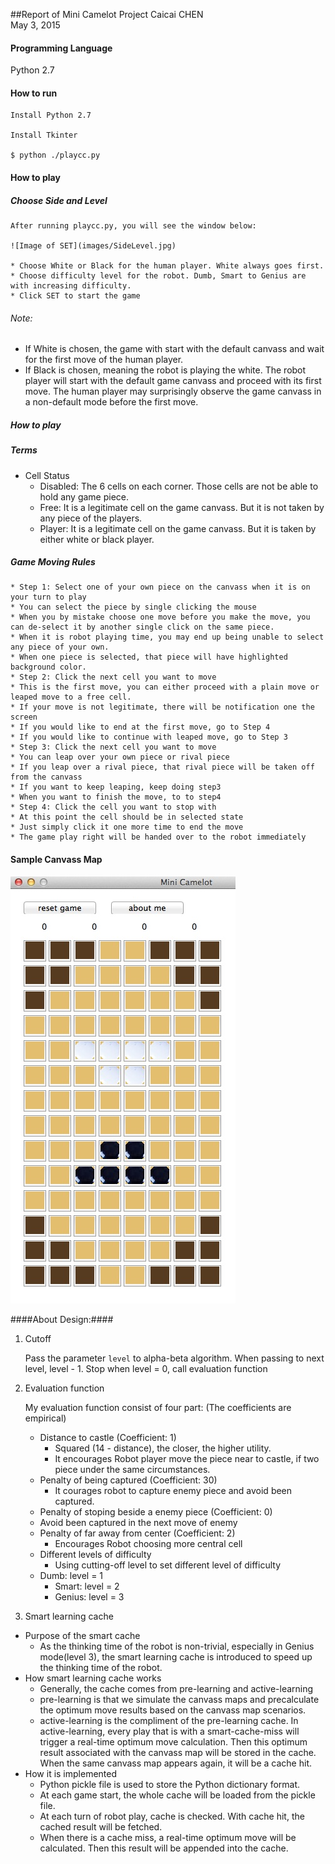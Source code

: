 ##Report of Mini Camelot Project
Caicai CHEN<br>
May 3, 2015

#### Programming Language

  Python 2.7

#### How to run

	Install Python 2.7

	Install Tkinter

	$ python ./playcc.py

#### How to play

##### Choose Side and Level

	After running playcc.py, you will see the window below:
	
	![Image of SET](images/SideLevel.jpg)	

	* Choose White or Black for the human player. White always goes first.  
	* Choose difficulty level for the robot. Dumb, Smart to Genius are with increasing difficulty.
	* Click SET to start the game

  ###### Note: 
  * If White is chosen, the game with start with the default canvass and wait for the first move of the human player.
  * If Black is chosen, meaning the robot is playing the white. The robot player will start with the default game canvass and proceed with its first move. The human player may surprisingly observe the game canvass in a non-default mode before the first move.
	
##### How to play	

  ##### Terms

  * Cell Status
    * Disabled: The 6 cells on each corner. Those cells are not be able to hold any game piece.
    * Free: It is a legitimate cell on the game canvass. But it is not taken by any piece of the players.
    * Player: It is a legitimate cell on the game canvass. But it is taken by either white or black player.

  ##### Game Moving Rules

	* Step 1: Select one of your own piece on the canvass when it is on your turn to play
    * You can select the piece by single clicking the mouse
    * When you by mistake choose one move before you make the move, you can de-select it by another single click on the same piece.
    * When it is robot playing time, you may end up being unable to select any piece of your own.
    * When one piece is selected, that piece will have highlighted background color.
	* Step 2: Click the next cell you want to move
    * This is the first move, you can either proceed with a plain move or leaped move to a free cell.
    * If your move is not legitimate, there will be notification one the screen
    * If you would like to end at the first move, go to Step 4
    * If you would like to continue with leaped move, go to Step 3
	* Step 3: Click the next cell you want to move
    * You can leap over your own piece or rival piece
    * If you leap over a rival piece, that rival piece will be taken off from the canvass
    * If you want to keep leaping, keep doing step3
    * When you want to finish the move, to to step4
	* Step 4: Click the cell you want to stop with
    * At this point the cell should be in selected state
    * Just simply click it one more time to end the move
    * The game play right will be handed over to the robot immediately
	
#### Sample Canvass Map
  ![Image of canvass](images/Canvass.jpg)	

####About Design:####

1. Cutoff

	Pass the parameter `level` to alpha-beta algorithm. 
	When passing to next level, level - 1.
	Stop when level = 0, call evaluation function
	
2. Evaluation function

	My evaluation function consist of four part: (The coefficients are empirical)
	* Distance to castle (Coefficient: 1)
		* Squared (14 - distance), the closer, the higher utility.
		* It encourages Robot player move the piece near to castle, if two piece under the same circumstances.
	* Penalty of being captured (Coefficient: 30)
		* It courages robot to capture enemy piece and avoid been captured.
	* Penalty of stoping beside a enemy piece (Coefficient: 0)
    * Avoid been captured in the next move of enemy
	* Penalty of far away from center (Coefficient: 2) 
		* Encourages Robot choosing more central cell
	* Different levels of difficulty
		* Using cutting-off level to set different level of difficulty 
    * Dumb: level = 1
		* Smart: level = 2
		* Genius: level = 3

3. Smart learning cache

  * Purpose of the smart cache
    * As the thinking time of the robot is non-trivial, especially in Genius mode(level 3), the smart learning cache is introduced to speed up the thinking time of the robot.
  * How smart learning cache works
    * Generally, the cache comes from pre-learning and active-learning
    * pre-learning is that we simulate the canvass maps and precalculate the optimum move results based on the canvass map scenarios. 
    * active-learning is the compliment of the pre-learning cache. In active-learning, every play that is with a smart-cache-miss will trigger a real-time optimum move calculation. Then this optimum result associated with the canvass map will be stored in the cache. When the same canvass map appears again, it will be a cache hit.
  * How it is implemented
    * Python pickle file is used to store the Python dictionary format.
    * At each game start, the whole cache will be loaded from the pickle file.
    * At each turn of robot play, cache is checked. With cache hit, the cached result will be fetched.
    * When there is a cache miss, a real-time optimum move will be calculated. Then this result will be appended into the cache.
	
